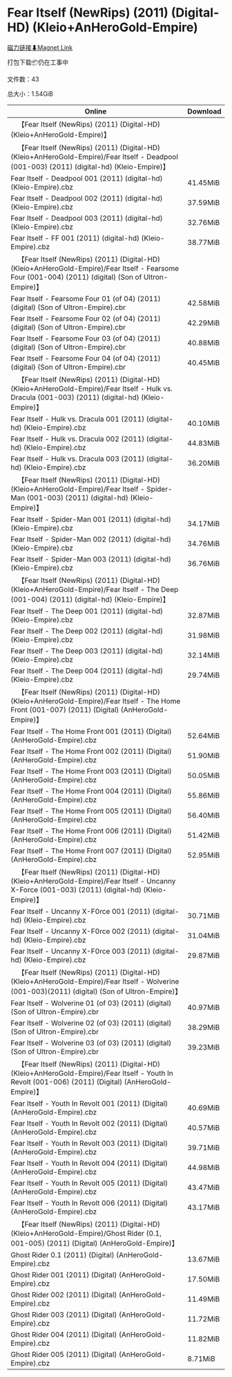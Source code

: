 # Fear Itself (NewRips) (2011) (Digital-HD) (Kleio+AnHeroGold-Empire)

[磁力链接⬇Magnet Link](magnet:?xt=urn:btih:2cff951bc081dd1a1d4c6a9f9fa2b2e69bb49265&dn=Fear%20Itself%20%28NewRips%29%20%282011%29%20%28Digital-HD%29%20%28Kleio%2BAnHeroGold-Empire%29)

打包下载📦仍在工事中

文件数：43

总大小：1.54GiB

Online | Download
--- | ---
&emsp;【Fear Itself (NewRips) (2011) (Digital-HD) (Kleio+AnHeroGold-Empire)】 | 
&emsp;【Fear Itself (NewRips) (2011) (Digital-HD) (Kleio+AnHeroGold-Empire)/Fear Itself - Deadpool (001-003) (2011) (digital-hd) (Kleio-Empire)】 | 
Fear Itself - Deadpool 001 (2011) (digital-hd) (Kleio-Empire).cbz | 41.45MiB
Fear Itself - Deadpool 002 (2011) (digital-hd) (Kleio-Empire).cbz | 37.59MiB
Fear Itself - Deadpool 003 (2011) (digital-hd) (Kleio-Empire).cbz | 32.76MiB
Fear Itself - FF 001 (2011) (digital-hd) (Kleio-Empire).cbz | 38.77MiB
&emsp;【Fear Itself (NewRips) (2011) (Digital-HD) (Kleio+AnHeroGold-Empire)/Fear Itself - Fearsome Four (001-004) (2011) (digital) (Son of Ultron-Empire)】 | 
Fear Itself - Fearsome Four 01 (of 04) (2011) (digital) (Son of Ultron-Empire).cbr | 42.58MiB
Fear Itself - Fearsome Four 02 (of 04) (2011) (digital) (Son of Ultron-Empire).cbr | 42.29MiB
Fear Itself - Fearsome Four 03 (of 04) (2011) (digital) (Son of Ultron-Empire).cbr | 40.88MiB
Fear Itself - Fearsome Four 04 (of 04) (2011) (digital) (Son of Ultron-Empire).cbr | 40.45MiB
&emsp;【Fear Itself (NewRips) (2011) (Digital-HD) (Kleio+AnHeroGold-Empire)/Fear Itself - Hulk vs. Dracula (001-003) (2011) (digital-hd) (Kleio-Empire)】 | 
Fear Itself - Hulk vs. Dracula 001 (2011) (digital-hd) (Kleio-Empire).cbz | 40.10MiB
Fear Itself - Hulk vs. Dracula 002 (2011) (digital-hd) (Kleio-Empire).cbz | 44.83MiB
Fear Itself - Hulk vs. Dracula 003 (2011) (digital-hd) (Kleio-Empire).cbz | 36.20MiB
&emsp;【Fear Itself (NewRips) (2011) (Digital-HD) (Kleio+AnHeroGold-Empire)/Fear Itself - Spider-Man (001-003) (2011) (digital-hd) (Kleio-Empire)】 | 
Fear Itself - Spider-Man 001 (2011) (digital-hd) (Kleio-Empire).cbz | 34.17MiB
Fear Itself - Spider-Man 002 (2011) (digital-hd) (Kleio-Empire).cbz | 34.76MiB
Fear Itself - Spider-Man 003 (2011) (digital-hd) (Kleio-Empire).cbz | 36.76MiB
&emsp;【Fear Itself (NewRips) (2011) (Digital-HD) (Kleio+AnHeroGold-Empire)/Fear Itself - The Deep (001-004) (2011) (digital-hd) (Kleio-Empire)】 | 
Fear Itself - The Deep 001 (2011) (digital-hd) (Kleio-Empire).cbz | 32.87MiB
Fear Itself - The Deep 002 (2011) (digital-hd) (Kleio-Empire).cbz | 31.98MiB
Fear Itself - The Deep 003 (2011) (digital-hd) (Kleio-Empire).cbz | 32.14MiB
Fear Itself - The Deep 004 (2011) (digital-hd) (Kleio-Empire).cbz | 29.74MiB
&emsp;【Fear Itself (NewRips) (2011) (Digital-HD) (Kleio+AnHeroGold-Empire)/Fear Itself - The Home Front (001-007) (2011) (Digital) (AnHeroGold-Empire)】 | 
Fear Itself - The Home Front 001 (2011) (Digital) (AnHeroGold-Empire).cbz | 52.64MiB
Fear Itself - The Home Front 002 (2011) (Digital) (AnHeroGold-Empire).cbz | 51.90MiB
Fear Itself - The Home Front 003 (2011) (Digital) (AnHeroGold-Empire).cbz | 50.05MiB
Fear Itself - The Home Front 004 (2011) (Digital) (AnHeroGold-Empire).cbz | 55.86MiB
Fear Itself - The Home Front 005 (2011) (Digital) (AnHeroGold-Empire).cbz | 56.40MiB
Fear Itself - The Home Front 006 (2011) (Digital) (AnHeroGold-Empire).cbz | 51.42MiB
Fear Itself - The Home Front 007 (2011) (Digital) (AnHeroGold-Empire).cbz | 52.95MiB
&emsp;【Fear Itself (NewRips) (2011) (Digital-HD) (Kleio+AnHeroGold-Empire)/Fear Itself - Uncanny X-Force (001-003) (2011) (digital-hd) (Kleio-Empire)】 | 
Fear Itself - Uncanny X-F0rce 001 (2011) (digital-hd) (Kleio-Empire).cbz | 30.71MiB
Fear Itself - Uncanny X-F0rce 002 (2011) (digital-hd) (Kleio-Empire).cbz | 31.04MiB
Fear Itself - Uncanny X-F0rce 003 (2011) (digital-hd) (Kleio-Empire).cbz | 29.87MiB
&emsp;【Fear Itself (NewRips) (2011) (Digital-HD) (Kleio+AnHeroGold-Empire)/Fear Itself - Wolverine (001-003)(2011) (digital) (Son of Ultron-Empire)】 | 
Fear Itself - Wolverine 01 (of 03) (2011) (digital) (Son of Ultron-Empire).cbr | 40.97MiB
Fear Itself - Wolverine 02 (of 03) (2011) (digital) (Son of Ultron-Empire).cbr | 38.29MiB
Fear Itself - Wolverine 03 (of 03) (2011) (digital) (Son of Ultron-Empire).cbr | 39.23MiB
&emsp;【Fear Itself (NewRips) (2011) (Digital-HD) (Kleio+AnHeroGold-Empire)/Fear Itself - Youth In Revolt (001-006) (2011) (Digital) (AnHeroGold-Empire)】 | 
Fear Itself - Youth In Revolt 001 (2011) (Digital) (AnHeroGold-Empire).cbz | 40.69MiB
Fear Itself - Youth In Revolt 002 (2011) (Digital) (AnHeroGold-Empire).cbz | 40.57MiB
Fear Itself - Youth In Revolt 003 (2011) (Digital) (AnHeroGold-Empire).cbz | 39.71MiB
Fear Itself - Youth In Revolt 004 (2011) (Digital) (AnHeroGold-Empire).cbz | 44.98MiB
Fear Itself - Youth In Revolt 005 (2011) (Digital) (AnHeroGold-Empire).cbz | 43.47MiB
Fear Itself - Youth In Revolt 006 (2011) (Digital) (AnHeroGold-Empire).cbz | 43.17MiB
&emsp;【Fear Itself (NewRips) (2011) (Digital-HD) (Kleio+AnHeroGold-Empire)/Ghost Rider (0.1, 001-005) (2011) (Digital) (AnHeroGold-Empire)】 | 
Ghost Rider 0.1 (2011) (Digital) (AnHeroGold-Empire).cbz | 13.67MiB
Ghost Rider 001 (2011) (Digital) (AnHeroGold-Empire).cbz | 17.50MiB
Ghost Rider 002 (2011) (Digital) (AnHeroGold-Empire).cbz | 11.49MiB
Ghost Rider 003 (2011) (Digital) (AnHeroGold-Empire).cbz | 11.72MiB
Ghost Rider 004 (2011) (Digital) (AnHeroGold-Empire).cbz | 11.82MiB
Ghost Rider 005 (2011) (Digital) (AnHeroGold-Empire).cbz | 8.71MiB